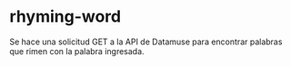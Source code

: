 # rhyming-word

Se hace una solicitud GET a la API de Datamuse para encontrar palabras que rimen 
con la palabra ingresada.
